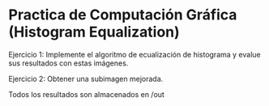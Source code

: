 # Practica de Computación Gráfica (Histogram Equalization)


Ejercicio 1:
Implemente el algoritmo de ecualización de histograma y evalue sus resultados con estas imágenes.

Ejercicio 2: Obtener una subimagen mejorada.


Todos los resultados son almacenados en /out
